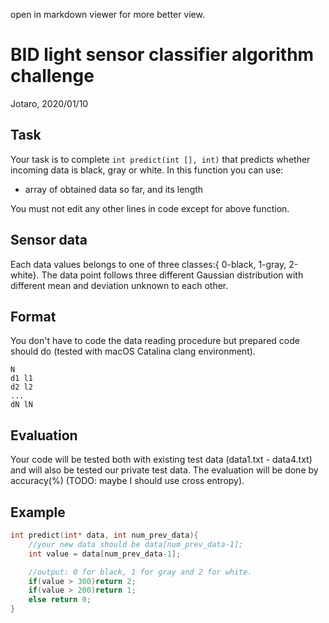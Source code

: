 open in markdown viewer for more better view.

# BID light sensor classifier algorithm challenge

Jotaro, 2020/01/10

## Task

Your task is to complete `int predict(int [], int)` that predicts whether incoming data is black, gray or white.
In this function you can use: 
- array of obtained data so far, and its length

You must not edit any other lines in code except for above function.

## Sensor data

Each data values belongs to one of three classes:{ 0-black, 1-gray, 2-white}.
The data point follows three different Gaussian distribution with different mean and deviation unknown to each other.

## Format

You don't have to code the data reading procedure but prepared code should do (tested with macOS Catalina clang environment).

```
N
d1 l1
d2 l2
...
dN lN
```

## Evaluation
Your code will be tested both with existing test data (data1.txt - data4.txt) and will also be tested our private test data.
The evaluation will be done by accuracy(%) (TODO: maybe I should use cross entropy).


## Example

```cpp
int predict(int* data, int num_prev_data){
    //your new data should be data[num_prev_data-1];
    int value = data[num_prev_data-1];

    //output: 0 for black, 1 for gray and 2 for white.
    if(value > 300)return 2;
    if(value > 200)return 1;
    else return 0;
}
```
